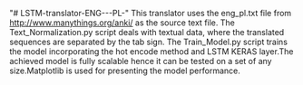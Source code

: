 "# LSTM-translator-ENG---PL-" 
This translator uses the eng_pl.txt file from http://www.manythings.org/anki/ as the source text file.
The Text_Normalization.py script deals with textual data, where the translated sequences are separated by the tab sign. 
The Train_Model.py script trains the model incorporating the hot encode method and LSTM KERAS layer.The achieved model is fully scalable hence it can be tested on a set of any size.Matplotlib is used for presenting the model performance. 

